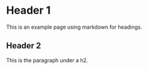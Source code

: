 # Header 1 
This is an example page using markdown for headings. 
## Header 2
This is the paragraph under a h2.
